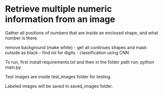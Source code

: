 # Retrieve multiple numeric information from an image

Gather all positions of numbers that are inside an enclosed shape, and what number is there.

remove background (make white) - get all continues shapes and mask outside as black - find roi for digits - classification using CNN

To run, first install requirements.txt and then in the folder path run: python main.py

Test images are inside test_images folder for testing.

Labeled images will be saved in saved_images folder.
